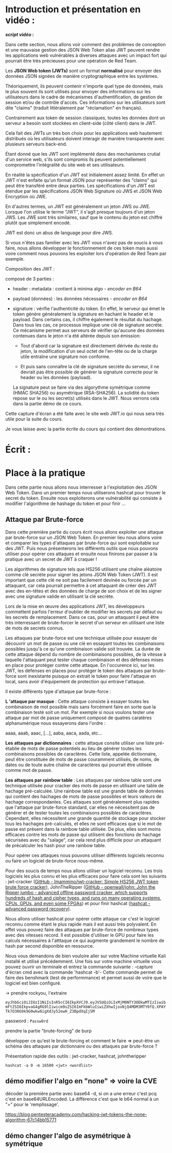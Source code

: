 # Introduction et présentation en vidéo :

***script vidéo :***

Dans cette section, nous allons voir comment des problèmes de conception et une mauvaise gestion des JSON Web Token alias JWT peuvent rendre les applications web vulnérables à diverses attaques avec un impact fort qui pourrait être très précieuses pour une opération de Red Team.

Les **JSON Web token (JWTs)** sont un format **normalisé** pour envoyer des données JSON signées de manière cryptographique entre les systèmes.

Théoriquement, ils peuvent contenir n'importe quel type de données, mais le plus souvent
 ils sont utilisés pour envoyer des informations sur les utilisateurs dans le cadre de mécanismes d'authentification, de gestion de session et/ou de contrôle d'accès. Ces informations sur les utilisateurs sont dite "claims" (traduit littéralement par "réclamation" en français).

Contrairement aux token de session classiques, toutes les données dont un serveur a besoin sont stockées en client-side (côté client) dans le JWT.

Cela fait des JWTs un très bon choix pour les applications web hautement distribués où les utilisateurs doivent interagir de manière transparente avec plusieurs serveurs back-end.

Étant donné que les JWT sont implémenté dans des mechanismes crutial d'un service web, s'ils sont compromis ils peuvent potentiellement compromettre l'intégralité du site web et ses utilisateurs.

En réalité la spécification d'un JWT est initialement assez limité. En effet un JWT n'est enfaite qu'un format JSON pour représenter des "claims"  qui peut être transféré entre deux parties. Les spécifications d'un JWT est étendue par les spécifications JSON Web Signature où JWS et JSON Web Encryption où JWE.

En d'autres termes, un JWT est généralement un jeton JWS ou JWE. Lorsque l'on utilise le terme "JWT", il s'agit presque toujours d'un jeton JWS. Les JWE sont très similaires, sauf que le contenu  du jeton est chiffré plutôt que simplement encodé. 

JWT est donc un abus de language pour dire JWS.

Si vous n'êtes pas familier avec les JWT vous n'avez pas de soucis à vous faire, nous allons développer le fonctionnement de ces token mais aussi voire comment nous pouvons les exploiter lors d'opération de Red Team par exemple.

Composition des JWT :

composé de 3 parties :

- header : metadata : contient à minima algo  - *encoder en B64*

- payload (données) : les données nécessaires - *encoder en B64*

- signature : vérifie l'authenticité du token. En effet, le serveur qui émet le token génère généralement la signature en hachant le header et le payload. Dans certains cas, il chiffre également le résultat du hachage. Dans tous les cas, ce processus implique une clé de signature secrète. Ce mécanisme permet aux serveurs de vérifier qu'aucune des données contenues dans le jeton n'a été altérée depuis son émission:
  
  - Tout d'abord car la signature est directement dérivée du reste du jeton, la modification d'un seul octet de l'en-tête ou de la charge utile entraîne une signature non conforme.
  
  - Et puis sans connaître la clé de signature secrète du serveur, il ne devrait pas être possible de générer la signature correcte pour le header ou les données (payload).
  
  La signature peut se faire via des algorythme symétrique comme (HMAC SHA256) ou asymétrique (RSA-SHA256). La solidité du token repose sur le ou les secret(s) utilisés dans le JWT. Nous verrons cela dans la partie démo de ce cours.

Cette capture d'écran a été faite avec le site web JWT.io qui nous sera très utile pour la suite du cours.

Je vous laisse avec la partie écrite du cours qui contient des démontrations.

# Écrit :

# Place à la pratique

Dans cette partie nous allons nous interresser à l'exploitation des JSON Web Token. Dans un premier temps nous utiliserons hashcat pour trouver le secret du token. Ensuite nous exploiterons une vulnérabilité qui consiste à modifier l'algorithme de hashage  du token et pour finir ...

## Attaque par Brute-force

Dans cette première partie du cours écrit nous allons exploiter une attaque par brute-force sur un JSON Web Token.  En premier lieu nous allons voire et comparer les types d'attaques par brute-force qui sont exploitable sur des JWT. Puis nous présenterons les différents outils que nous pouvons utiliser pour opérer ces attaques et ensuite nous finirons par passer à la pratique avec un secret de JWT à craquer ! 



Les algorithmes de signature tels que HS256 utilisent une chaîne aléatoire comme clé secrète pour signer les jetons JSON Web Token (JWT). Il est important que cette clé ne soit pas facilement devinée ou forcée par un attaquant, car cela pourrait permettre à cet attaquant de créer des JWT avec des en-têtes et des données de charge de son choix et de les signer avec une signature valide en utilisant la clé secrète.

Lors de la mise en œuvre des applications JWT, les développeurs commettent parfois l'erreur d'oublier de modifier les secrets par défaut ou les secrets de remplacement. Dans ce cas, pour un attaquant il peut être très interressant de brute-forcer le secret d'un serveur en utilisant une liste de mots de secrets connus.

Les attaques par brute-force est une technique utilisée pour essayer de découvrir un mot de passe ou une clé en essayant toutes les combinaisons possibles jusqu'à ce qu'une 
combinaison valide soit trouvée. La durée de cette attaque dépend du nombre de combinaisons possibles, de la vitesse à laquelle l'attaquant peut tester chaque combinaison et des
 défenses mises en place pour protéger contre cette attaque. En l'occurence ici, sur les JWT, les défenses en places pour protéger le token des attaques par brute-force sont inexistante puisque on extrait le token pour faire l'attaque en local, sans avoir d'équipement de protection qui entrave l'attaque.



Il existe différents type d'attaque par brute-force :

**L 'attaque par masque** : Cette attaque consiste à essayer toutes les combinaison de mot possible mais sans forcément faire en sorte que la combinaison testé soit un mot. Par exemple si nous voulons tester une attaque par mot de passe uniquement composé de quatres caratères alphanumérique nous essayerons dans l'ordre : 

aaaa, aaab, aaac, [...], aaba, aaca, aada, etc...    

**Les attaques par dictionnaires** : cette attaque consite utiliser une liste pré-établie de mots de passe potentiels au lieu de générer toutes les combinaisons possibles de caractères. Cette liste, 
appelée dictionnaire, peut être constituée de mots de passe couramment utilisés, de noms, de dates ou de toute autre chaîne de caractères qui pourrait être utilisée comme mot de passe.

**Les attaques par rainbow table** : Les attaques par rainbow table sont une technique utilisée pour cracker des mots de passe en utilisant une table de hachage pré-calculée. Une 
rainbow table est une grande table de données qui contient des hachages de mots de passe possibles et leurs valeurs de hachage correspondantes.  Ces attaques sont généralement plus rapides que l'attaque par brute-force standard, car elles ne nécessitent pas de générer et de tester toutes les combinaisons possibles de caractères. Cependant, elles nécessitent une 
grande quantité de stockage pour stocker tous les hachages pré-calculés, et elles ne sont efficaces que si le mot de passe est présent dans la rainbow table utilisée. De plus, elles sont moins efficaces contre les mots de passe qui utilisent des fonctions de hachage sécurisées avec du "salage", car cela rend plus difficile pour un attaquant de précalculer les hash pour une rainbow table.



Pour opérer ces attaques nous pouvons utiliser différents logiciels reconnu ou faire un logiciel de brute-force nous-même. 

Pour des soucis de temps nous allons utiliser un logiciel reconnu. Les trois logiciels les plus connu et les plus efficaces pour faire cela sont les suivants : jwt-cracker ([GitHub - lmammino/jwt-cracker: Simple HS256 JWT token brute force cracker](https://github.com/lmammino/jwt-cracker)), JohnTheRipper ([GitHub - openwall/john: John the Ripper jumbo - advanced offline password cracker, which supports hundreds of hash and cipher types, and runs on many operating systems, CPUs, GPUs, and even some FPGAs](https://github.com/openwall/john)) et pour finir hashcat ([hashcat - advanced password recovery](https://hashcat.net/hashcat/)).

Nous allons utiliser hashcat pour opérer cette attaque car c'est le logiciel reconnu comme étant le plus rapide mais il est aussi très polyvalent. En effet vous pouvez faire des attaques par brute-force de nombreux types avec des vitesses record. Il est possible d'utiliser le GPU pour faire les calculs nécessaires à l'atttaque ce qui augmente grandement le nombre de hash par second disponible en ressource.

Nous vous demandons de bien vouloire aller sur votre Machine virtuelle Kali installé et utilisé précédemment.
Une fois sur votre machine virtuelle vous pouvez ouvrir un terminale et entrez la commande suivante : 
-capture d'écran cmd avec la commande 'hashcat -b'-
Cette commande permet de faire des benshmark (test de performmance) et permet aussi de voire que le logiciel est bien configuré.

-> prendre rockyou, l'extraire


`eyJhbGciOiJIUzI1NiIsInR5cCI6IkpXVCJ9.eyJVSUQiOiIxMjM0NTY3ODkwMTIzIiwibmFtZSI6IkpvaG4gRG9lIiwicm9sZSI6ImFkbWluIiwiZXhwIjoxNjQ4MDM3MTY0fQ.XPAYTk7O30G9k9G0wkw8igXdJy52ewH_Z3BpdXqIjSM`

password : `Passw0rd`

prendre la partie "brute-forcing" de burp

développer ce qu'est le brute-forcing et comment le faire => peut-être un schéma des attaques par dictionnaire ou des attaques par brute-force ?

Présentation rapide des outils : jwt-cracker, hashcat, johntheripper

`hashcat -a 0 -m 16500 <jwt> <wordlist>`

## démo modifier l'algo en "none" => voire la CVE

décoder la première partie avec base64 -d, si on a une erreur c'est pcq c'est en base64URLEncoded. La différence c'est que le b64 normal à un "=" pour le 'remplissage'.

https://blog.pentesteracademy.com/hacking-jwt-tokens-the-none-algorithm-67c14bb15771

## démo changer l'algo de asymétrique à symétrique
